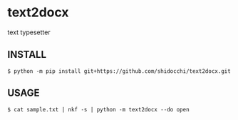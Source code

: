 # text2docx
text typesetter


## INSTALL

```
$ python -m pip install git+https://github.com/shidocchi/text2docx.git
```

## USAGE

```
$ cat sample.txt | nkf -s | python -m text2docx --do open
```
